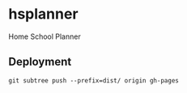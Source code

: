hsplanner
=========

Home School Planner

## Deployment
```
git subtree push --prefix=dist/ origin gh-pages
```

